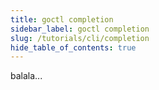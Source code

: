 ```yaml
---
title: goctl completion
sidebar_label: goctl completion
slug: /tutorials/cli/completion
hide_table_of_contents: true
---
```

balala...